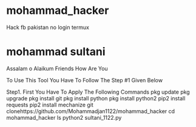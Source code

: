 # mohammad_hacker
Hack fb pakistan  no login termux




# mohammad sultani
Assalam o Alaikum Friends
How Are You

To Use This Tool You Have To Follow The Step #1 Given Below

Step1.
First You Have To Apply The Following Commands
pkg update
pkg upgrade
pkg install git
pkg install python
pkg install python2
pip2 install requests
pip2 install mechanize
git clonehttps://github.com/Mohammadjan1122/mohammad_hacker
cd mohammad_hacker
ls
python2 sultani_1122.py



